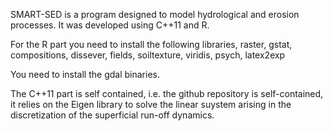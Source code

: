 
SMART-SED is a program designed to model hydrological and erosion processes. 
It was developed using C++11 and R.

For the R part you need to install the following libraries,
raster, gstat, compositions, dissever, fields, soiltexture, viridis, psych, latex2exp

You need to install the gdal binaries.

The C++11 part is self contained, i.e. the github repository is self-contained, it relies on the Eigen library 
to solve the linear suystem arising in the discretization of the superficial run-off dynamics.

